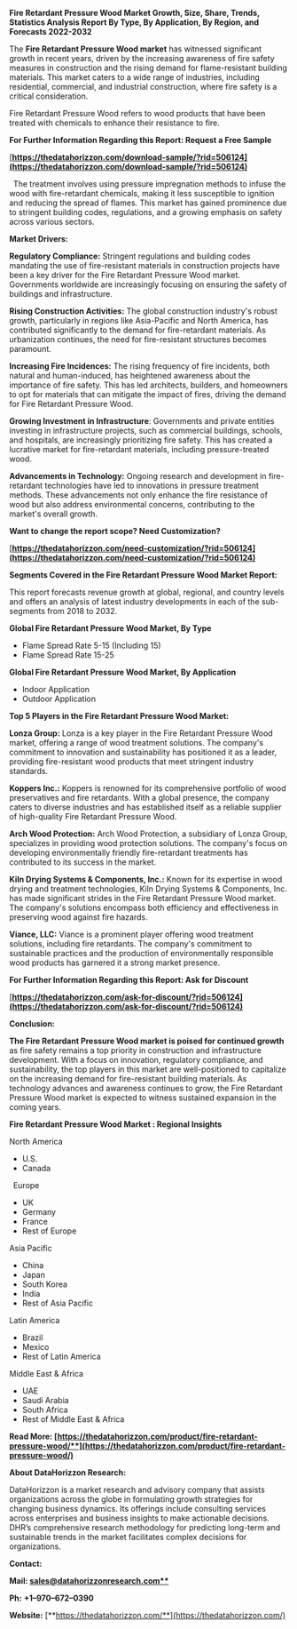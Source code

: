﻿**Fire Retardant Pressure Wood  Market Growth, Size, Share, Trends, Statistics Analysis Report By Type, By Application, By Region, and Forecasts 2022-2032**

The **Fire Retardant Pressure Wood market** has witnessed significant growth in recent years, driven by the increasing awareness of fire safety measures in construction and the rising demand for flame-resistant building materials. This market caters to a wide range of industries, including residential, commercial, and industrial construction, where fire safety is a critical consideration.

Fire Retardant Pressure Wood refers to wood products that have been treated with chemicals to enhance their resistance to fire.

**For Further Information Regarding this Report: Request a Free Sample**	

[**https://thedatahorizzon.com/download-sample/?rid=506124](https://thedatahorizzon.com/download-sample/?rid=506124)** 

` `The treatment involves using pressure impregnation methods to infuse the wood with fire-retardant chemicals, making it less susceptible to ignition and reducing the spread of flames. This market has gained prominence due to stringent building codes, regulations, and a growing emphasis on safety across various sectors.

**Market Drivers:**

**Regulatory Compliance:** Stringent regulations and building codes mandating the use of fire-resistant materials in construction projects have been a key driver for the Fire Retardant Pressure Wood market. Governments worldwide are increasingly focusing on ensuring the safety of buildings and infrastructure.

**Rising Construction Activities:** The global construction industry's robust growth, particularly in regions like Asia-Pacific and North America, has contributed significantly to the demand for fire-retardant materials. As urbanization continues, the need for fire-resistant structures becomes paramount.

**Increasing Fire Incidences:** The rising frequency of fire incidents, both natural and human-induced, has heightened awareness about the importance of fire safety. This has led architects, builders, and homeowners to opt for materials that can mitigate the impact of fires, driving the demand for Fire Retardant Pressure Wood.

**Growing Investment in Infrastructure**: Governments and private entities investing in infrastructure projects, such as commercial buildings, schools, and hospitals, are increasingly prioritizing fire safety. This has created a lucrative market for fire-retardant materials, including pressure-treated wood.

**Advancements in Technology:** Ongoing research and development in fire-retardant technologies have led to innovations in pressure treatment methods. These advancements not only enhance the fire resistance of wood but also address environmental concerns, contributing to the market's overall growth.  

**Want to change the report scope? Need Customization?**

[**https://thedatahorizzon.com/need-customization/?rid=506124](https://thedatahorizzon.com/need-customization/?rid=506124)** 

**Segments Covered in the Fire Retardant Pressure Wood Market Report:** 

This report forecasts revenue growth at global, regional, and country levels and offers an analysis of latest industry developments in each of the sub-segments from 2018 to 2032.

**Global Fire Retardant Pressure Wood Market, By Type**

- Flame Spread Rate 5-15 (Including 15)
- Flame Spread Rate 15-25

**Global Fire Retardant Pressure Wood Market, By Application**

- Indoor Application
- Outdoor Application

**Top 5 Players in the Fire Retardant Pressure Wood Market:**

**Lonza Group:** Lonza is a key player in the Fire Retardant Pressure Wood market, offering a range of wood treatment solutions. The company's commitment to innovation and sustainability has positioned it as a leader, providing fire-resistant wood products that meet stringent industry standards.

**Koppers Inc.:** Koppers is renowned for its comprehensive portfolio of wood preservatives and fire retardants. With a global presence, the company caters to diverse industries and has established itself as a reliable supplier of high-quality Fire Retardant Pressure Wood.

**Arch Wood Protection:** Arch Wood Protection, a subsidiary of Lonza Group, specializes in providing wood protection solutions. The company's focus on developing environmentally friendly fire-retardant treatments has contributed to its success in the market.

**Kiln Drying Systems & Components, Inc.:** Known for its expertise in wood drying and treatment technologies, Kiln Drying Systems & Components, Inc. has made significant strides in the Fire Retardant Pressure Wood market. The company's solutions encompass both efficiency and effectiveness in preserving wood against fire hazards.

**Viance, LLC:** Viance is a prominent player offering wood treatment solutions, including fire retardants. The company's commitment to sustainable practices and the production of environmentally responsible wood products has garnered it a strong market presence.

**For Further Information Regarding this Report: Ask for Discount**	

[**https://thedatahorizzon.com/ask-for-discount/?rid=506124](https://thedatahorizzon.com/ask-for-discount/?rid=506124)** 

**Conclusion:**

**The Fire Retardant Pressure Wood market is poised for continued growth** as fire safety remains a top priority in construction and infrastructure development. With a focus on innovation, regulatory compliance, and sustainability, the top players in this market are well-positioned to capitalize on the increasing demand for fire-resistant building materials. As technology advances and awareness continues to grow, the Fire Retardant Pressure Wood market is expected to witness sustained expansion in the coming years.

**Fire Retardant Pressure Wood Market : Regional Insights**

North America

- U.S.
- Canada

` `Europe

- UK
- Germany
- France
- Rest of Europe

Asia Pacific

- China
- Japan
- South Korea
- India
- Rest of Asia Pacific

Latin America

- Brazil
- Mexico
- Rest of Latin America

Middle East & Africa

- UAE
- Saudi Arabia
- South Africa
- Rest of Middle East & Africa

**Read More: [https://thedatahorizzon.com/product/fire-retardant-pressure-wood/**](https://thedatahorizzon.com/product/fire-retardant-pressure-wood/)** 

**About DataHorizzon Research:**

DataHorizzon is a market research and advisory company that assists organizations across the globe in formulating growth strategies for changing business dynamics. Its offerings include consulting services across enterprises and business insights to make actionable decisions. DHR’s comprehensive research methodology for predicting long-term and sustainable trends in the market facilitates complex decisions for organizations.

**Contact:**

**Mail: [sales@datahorizzonresearch.com**](mailto:sales@datahorizzonresearch.com)**

**Ph:** **+1–970–672–0390**

**Website:** [**https://thedatahorizzon.com/**](https://thedatahorizzon.com/)

